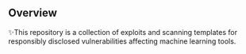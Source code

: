 ## Overview
✨This repository is a collection of exploits and scanning templates for responsibly disclosed vulnerabilities affecting machine learning tools.

<!---
VulnSphere/VulnSphere is a  special ✨ repository because its `README.md` (this file) appears on your GitHub profile.
You can click the Preview link to take a look at your changes.
--->
